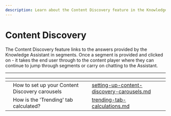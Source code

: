 ```yaml
---
description: Learn about the Content Discovery feature in the Knowledge graph workflow
---
```


# Content Discovery

The Content Discovery feature links to the answers provided by the Knowledge Assistant in segments. Once a segment is provided and clicked on - it takes the end user through to the content player where they can continue to jump through segments or carry on chatting to the Assistant.



***

<table data-view="cards"><thead><tr><th></th><th></th><th></th><th data-hidden data-card-target data-type="content-ref"></th></tr></thead><tbody><tr><td></td><td>How to set up your Content Discovery carousels</td><td></td><td><a href="../knowledge-graph/content-discovery/setting-up-content-discovery-carousels.md">setting-up-content-discovery-carousels.md</a></td></tr><tr><td></td><td>How is the 'Trending' tab calculated? </td><td></td><td><a href="../knowledge-graph/content-discovery/trending-tab-calculations.md">trending-tab-calculations.md</a></td></tr></tbody></table>
